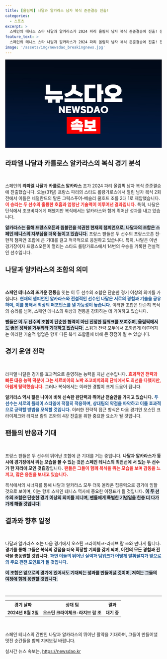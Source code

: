 ```yaml
---
title: [올림픽] 나달과 알카라스 남자 복식 준준결승 진출!
categories:
  - 스포츠
excerpt: >
  스페인의 테니스 스타 나달과 알카라스가 2024 파리 올림픽 남자 복식 준준결승에 진출! 전·현직 프랑스오픈 챔피언 조합의 열기에 프랑스 팬들도 뜨거운 응원을 보내고 있습니다.
feature_text: >
  스페인의 테니스 스타 나달과 알카라스가 2024 파리 올림픽 남자 복식 준준결승에 진출! 전·현직 프랑스오픈 챔피언 조합의 열기에 프랑스 팬들도 뜨거운 응원을 보내고 있습니다.
image: '/assets/img/newsdao_breakingnews.jpg'
---
```


<p><img src="/assets/img/newsdao_breakingnews.jpg" alt="pcversion 속보" /></p>

<h2 data-ke-size="size26">라파엘 나달과 카를로스 알카라스의 복식 경기 분석</h2>

<p data-ke-size="size16">&nbsp;</p>

<p>스페인의 <b>라파엘 나달</b>과 <b>카를로스 알카라스</b> 조가 2024 파리 올림픽 남자 복식 준준결승에 진출했습니다. 오늘(31일) 프랑스 파리의 스타드 롤랑가로스에서 열린 남자 복식 2회전에서 이들은 네덜란드의 탈론 그릭스푸어-베슬리 쿨호프 조를 2대 1로 제압했습니다. <b><span style="color: #ee2323;">이 승리는 두 선수의 훌륭한 호흡과 엄청난 기술력이 이루어낸 결과입니다.</span></b> 특히, 나달은 단식에서 조코비치에게 패했지만 복식에서는 알카라스와 함께 뛰어난 성과를 내고 있습니다. </p>

<p><b><span style="background-color: #21538527;">알카라스는 올해 프랑스오픈과 윔블던을 석권한 현재의 챔피언으로, 나달과의 조합은 스페인 테니스의 자부심을 더욱 높이고 있습니다.</span></b> 프랑스 팬들은 두 선수의 프랑스오픈 전·현직 챔피언 조합에 큰 기대를 걸고 적극적으로 응원하고 있습니다. 특히, 나달은 이번 경기장이자 프랑스오픈이 열리는 스타드 롤랑가로스에서 14번의 우승을 기록한 전설적인 선수입니다.</p>

<h2 data-ke-size="size26">나달과 알카라스의 조합의 의미</h2>

<p data-ke-size="size16">&nbsp;</p>

<p><b>스페인 테니스의 뜨거운 전통</b>을 잇는 이 두 선수의 조합은 단순한 경기 이상의 의미를 가집니다. <b><span style="color: #1a5490;">현재의 챔피언인 알카라스와 전설적인 선수인 나달은 서로의 경험과 기술을 공유하며, 이를 통해서 최상의 퍼포먼스를 낼 가능성이 높습니다.</span></b> 이러한 조합은 단순히 복식의 승리를 넘어, 스페인 테니스의 위상과 전통을 강화하는 데 기여하고 있습니다. </p>

<p><b><span style="background-color: #21538527;">팬들은 이 두 선수의 조합이 단순한 협력이 아닌 진정한 팀워크를 보여주며, 올림픽에서도 좋은 성적을 거두리라 기대하고 있습니다.</span></b> 스윙과 전략 모두에서 조화롭게 이루어지는 이러한 기술적 협업은 향후 다른 복식 조합들에 비해 큰 장점이 될 수 있습니다.</p>

<h2 data-ke-size="size26">경기 운영 전략</h2>

<p data-ke-size="size16">&nbsp;</p>

<p>라파엘 나달은 경기를 효과적으로 운영하는 능력을 지닌 선수입니다. <b><span style="color: #ee2323;">효과적인 전략과 빠른 대응 능력 덕분에 그는 세르비아의 노박 조코비치와의 단식에서도 최선을 다했지만, 아쉽게 탈락했습니다.</span></b> 그러나 복식에서는 이러한 경험이 크게 도움이 됩니다. </p>

<p><b>알카라스 역시 젊은 나이에 비해 신속한 판단력과 뛰어난 전술안을 가지고 있습니다.</b> <b><span style="color: #1a5490;">두 선수는 서로의 플레이 스타일에 적절히 적응하며, 상대팀의 약점을 파악하고 이를 효과적으로 공략할 방법을 모색할 것입니다.</span></b> 이러한 전략적 접근 방식은 다음 경기인 오스틴 크라이체크와 라지브 람의 조와의 4강 진출을 위한 중요한 요소가 될 것입니다.</p>

<h2 data-ke-size="size26">팬들의 반응과 기대</h2>

<p data-ke-size="size16">&nbsp;</p>

<p>프랑스 팬들은 두 선수의 뛰어난 조합에 큰 기대를 거는 중입니다. <b>나달과 알카라스가 동시에 경기장에서 뛰는 모습을 볼 수 있는 것은 스페인 테니스의 최전선에 서 있는 두 선수가 한 자리에 모인 것自장</b>입니다. <b><span style="color: #ee2323;">팬들은 그들이 함께 복식을 뛰는 모습을 보며 감동을 느끼고, 많은 응원을 보내고 있습니다.</span></b></p>

<p>복식에서의 시너지를 통해 나달과 알카라스 모두 더욱 올라온 집중력으로 경기에 임할 것으로 보이며, 이는 향후 스페인 테니스 역사에 중요한 이정표가 될 것입니다. <b><span style="background-color: #21538527;">이 두 선수의 조합은 단순한 경기 이상의 의미를 지니며, 팬들에게 특별한 기념일을 한층 더 다가가게 해줄 것입니다.</span></b> </p>

<h2 data-ke-size="size26">결과와 향후 일정</h2>

<p data-ke-size="size16">&nbsp;</p>

<p>나달과 알카라스 조는 다음 경기에서 오스틴 크라이체크-라지브 람 조와 만나게 됩니다. <b>경기를 통해 그들은 복식의 강점을 더욱 확장할 기회를 갖게 되며, 이전의 모든 경험과 전략을 총동원할 것입니다.</b> <b><span style="color: #1a5490;">과연 이들의 뛰어난 실력과 팀워크가 어떻게 발휘될지가 앞으로의 주요 관전 포인트가 될 것입니다.</span></b></p>

<p><b><span style="background-color: #21538527;">이 조합은 앞으로의 경기에 있어서도 기대되는 성과를 만들어낼 것이며, 저희는 그들의 여정에 함께 응원할 것입니다.</span></b></p>

<p data-ke-size="size16">&nbsp;</p>

<hr>

<table style="width: 100%;">
  <tr>
    <td style="text-align: center; height: 17px;"><b>경기 날짜</b></td>
    <td style="text-align: center; height: 17px;"><b>상대 팀</b></td>
    <td style="text-align: center; height: 17px;"><b>결과</b></td>
  </tr>
  <tr>
    <td style="text-align: center; height: 17px;"><b>2024년 8월 2일</b></td>
    <td style="text-align: center; height: 17px;"><b>오스틴 크라이체크-라지브 람 조</b></td>
    <td style="text-align: center; height: 17px;"><b>대기 중</b></td>
  </tr>
</table>

<p data-ke-size="size16">&nbsp;</p>

<p>스페인 테니스의 간판인 나달과 알카라스의 뛰어난 활약을 기대하며, 그들이 만들어낼 멋진 순간들을 함께 지켜보길 바랍니다.</p>
실시간 뉴스 속보는, <a href="https://newsdao.kr" rel="dofollow">https://newsdao.kr</a>


